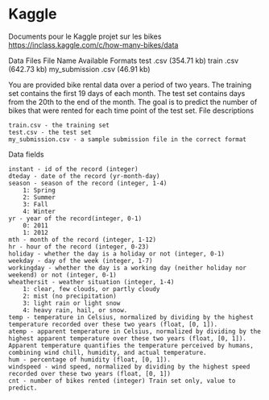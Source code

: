 # Kaggle
Documents pour le Kaggle projet sur les bikes https://inclass.kaggle.com/c/how-many-bikes/data

Data Files
File Name 	Available Formats
test 	.csv (354.71 kb)
train 	.csv (642.73 kb)
my_submission 	.csv (46.91 kb)

You are provided bike rental data over a period of two years. The training set contains the first 19 days of each month. The test set contains days from the 20th to the end of the month. The goal is to predict the number of bikes that were rented for each time point of the test set.
File descriptions

    train.csv - the training set
    test.csv - the test set
    my_submission.csv - a sample submission file in the correct format

Data fields

    instant - id of the record (integer)
    dteday - date of the record (yr-month-day)
    season - season of the record (integer, 1-4)
        1: Spring
        2: Summer
        3: Fall
        4: Winter
    yr - year of the record(integer, 0-1)
        0: 2011
        1: 2012
    mth - month of the record (integer, 1-12)
    hr - hour of the record (integer, 0-23)
    holiday - whether the day is a holiday or not (integer, 0-1)
    weekday - day of the week (integer, 1-7)
    workingday - whether the day is a working day (neither holiday nor weekend) or not (integer, 0-1)
    wheathersit - weather situation (integer, 1-4)
        1: clear, few clouds, or partly cloudy
        2: mist (no precipitation)
        3: light rain or light snow
        4: heavy rain, hail, or snow.
    temp - temperature in Celsius, normalized by dividing by the highest temperature recorded over these two years (float, [0, 1]).
    atemp - apparent temperature in Celsius, normalized by dividing by the highest apparent temperature over these two years (float, [0, 1]). Apparent temperature quantifies the temperature perceived by humans, combining wind chill, humidity, and actual temperature.
    hum - percentage of humidity (float, [0, 1]).
    windspeed - wind speed, normalized by dividing by the highest speed recorded over these two years (float, [0, 1])
    cnt - number of bikes rented (integer) Train set only, value to predict.


